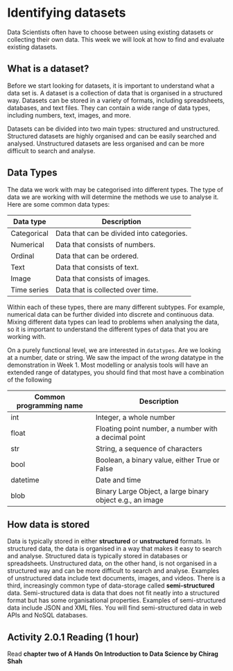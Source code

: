 # Identifying datasets

Data Scientists often have to choose between using existing datasets or
collecting their own data. This week we will look at how to find and evaluate
existing datasets.

## What is a dataset?

Before we start looking for datasets, it is important to understand what a data
set is. A dataset is a collection of data that is organised in a structured way.
Datasets can be stored in a variety of formats, including spreadsheets,
databases, and text files. They can contain a wide range of data types,
including numbers, text, images, and more.

Datasets can be divided into two main types: structured and unstructured.
Structured datasets are highly organised and can be easily searched and
analysed. Unstructured datasets are less organised and can be more difficult to
search and analyse.

## Data Types

The data we work with may be categorised into different types. The type of data
we are working with will determine the methods we use to analyse it. Here are
some common data types:

| Data type   | Description                               |
| ----------- | ----------------------------------------- |
| Categorical | Data that can be divided into categories. |
| Numerical   | Data that consists of numbers.            |
| Ordinal     | Data that can be ordered.                 |
| Text        | Data that consists of text.               |
| Image       | Data that consists of images.             |
| Time series | Data that is collected over time.         |

Within each of these types, there are many different subtypes. For example,
numerical data can be further divided into discrete and continuous data. Mixing
different data types can lead to problems when analysing the data, so it is
important to understand the different types of data that you are working with.

On a purely functional level, we are interested in `datatypes`. Are we looking
at a number, date or string. We saw the impact of the _wrong_ datatype in the
demonstration in Week 1. Most modelling or analysis tools will have an extended
range of datatypes, you should find that most have a combination of the
following

| Common programming name | Description                                               |
| ----------------------- | --------------------------------------------------------- |
| int                     | Integer, a whole number                                   |
| float                   | Floating point number, a number with a decimal point      |
| str                     | String, a sequence of characters                          |
| bool                    | Boolean, a binary value, either True or False             |
| datetime                | Date and time                                             |
| blob                    | Binary Large Object, a large binary object e.g., an image |

## How data is stored

Data is typically stored in either **structured** or **unstructured** formats.  In structured data, the data is organised in a way that makes it easy to search and analyse. Structured data is typically stored in databases or spreadsheets. Unstructured data, on the other hand, is not organised in a structured way and can be more difficult to search and analyse. Examples of unstructured data include text documents, images, and videos. There is a third, increasingly common type of data-storage called **semi-structured** data. Semi-structured data is data that does not fit neatly into a structured format but has some organisational properties. Examples of semi-structured data include JSON and XML files.  You will find semi-structured data in web APIs and NoSQL databases.

## Activity 2.0.1 Reading (1 hour)

Read **chapter two of A Hands On Introduction to Data Science by Chirag Shah**


